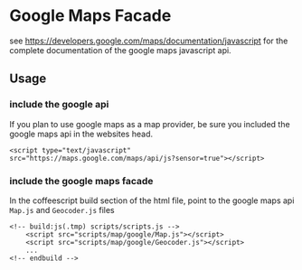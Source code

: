# Google Maps Facade

see https://developers.google.com/maps/documentation/javascript for the complete documentation of the google maps 
javascript api.

## Usage

### include the google api

If you plan to use google maps as a map provider, be sure you included the google maps api in the websites head.

    <script type="text/javascript" src="https://maps.google.com/maps/api/js?sensor=true"></script>

### include the google maps facade

In the coffeescript build section of the html file, point to the google maps api `Map.js` and `Geocoder.js` files

    <!-- build:js(.tmp) scripts/scripts.js -->
        <script src="scripts/map/google/Map.js"></script>
        <script src="scripts/map/google/Geocoder.js"></script>
        ...
    <!-- endbuild -->
